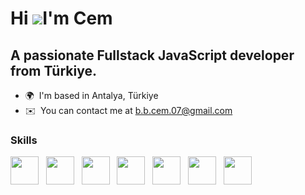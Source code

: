 # Hi ![](https://user-images.githubusercontent.com/18350557/176309783-0785949b-9127-417c-8b55-ab5a4333674e.gif)I'm Cem

## A passionate Fullstack JavaScript developer from Türkiye.

- 🌍  I'm based in Antalya, Türkiye
- ✉️  You can contact me at [b.b.cem.07@gmail.com](mailto:b.b.cem.07@gmail.com)

### Skills

<p align="left">
<img src="https://unpkg.com/piconss@1.0.0/icons/default/mongodb.svg" width="45" height="45" />&nbsp;&nbsp;
<img src="https://unpkg.com/piconss@1.0.0/icons/dark/expressDark.svg" width="45" height="45" />&nbsp;&nbsp;
<img src="https://unpkg.com/piconss@1.0.0/icons/default/reactjs.svg" width="45" height="45" />&nbsp;&nbsp;
<img src="https://unpkg.com/piconss@1.0.0/icons/default/nodejs.svg" width="45" height="45" />&nbsp;&nbsp;
<img src="https://unpkg.com/piconss@1.0.0/icons/default/tailwindcss.svg" width="45" height="45" />&nbsp;&nbsp;
<img src="https://unpkg.com/piconss@1.0.0/icons/default/sass.svg" width="45" height="45" />&nbsp;&nbsp;
<img src="https://unpkg.com/piconss@1.0.0/icons/default/python.svg" width="45" height="45" />&nbsp;&nbsp;
</p>
